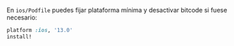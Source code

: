 En `ios/Podfile` puedes fijar plataforma mínima y desactivar bitcode si fuese necesario:

```ruby
platform :ios, '13.0'
install!
```


